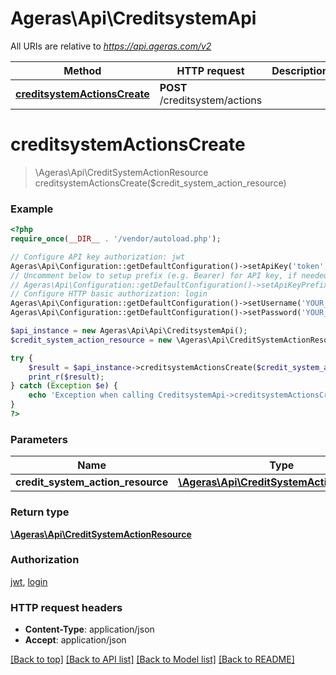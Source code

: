 # Ageras\Api\CreditsystemApi

All URIs are relative to *https://api.ageras.com/v2*

Method | HTTP request | Description
------------- | ------------- | -------------
[**creditsystemActionsCreate**](CreditsystemApi.md#creditsystemActionsCreate) | **POST** /creditsystem/actions | 


# **creditsystemActionsCreate**
> \Ageras\Api\CreditSystemActionResource creditsystemActionsCreate($credit_system_action_resource)



### Example
```php
<?php
require_once(__DIR__ . '/vendor/autoload.php');

// Configure API key authorization: jwt
Ageras\Api\Configuration::getDefaultConfiguration()->setApiKey('token', 'YOUR_API_KEY');
// Uncomment below to setup prefix (e.g. Bearer) for API key, if needed
// Ageras\Api\Configuration::getDefaultConfiguration()->setApiKeyPrefix('token', 'Bearer');
// Configure HTTP basic authorization: login
Ageras\Api\Configuration::getDefaultConfiguration()->setUsername('YOUR_USERNAME');
Ageras\Api\Configuration::getDefaultConfiguration()->setPassword('YOUR_PASSWORD');

$api_instance = new Ageras\Api\Api\CreditsystemApi();
$credit_system_action_resource = new \Ageras\Api\CreditSystemActionResource(); // \Ageras\Api\CreditSystemActionResource | 

try {
    $result = $api_instance->creditsystemActionsCreate($credit_system_action_resource);
    print_r($result);
} catch (Exception $e) {
    echo 'Exception when calling CreditsystemApi->creditsystemActionsCreate: ', $e->getMessage(), PHP_EOL;
}
?>
```

### Parameters

Name | Type | Description  | Notes
------------- | ------------- | ------------- | -------------
 **credit_system_action_resource** | [**\Ageras\Api\CreditSystemActionResource**](../Model/\Ageras\Api\CreditSystemActionResource.md)|  |

### Return type

[**\Ageras\Api\CreditSystemActionResource**](../Model/CreditSystemActionResource.md)

### Authorization

[jwt](../../README.md#jwt), [login](../../README.md#login)

### HTTP request headers

 - **Content-Type**: application/json
 - **Accept**: application/json

[[Back to top]](#) [[Back to API list]](../../README.md#documentation-for-api-endpoints) [[Back to Model list]](../../README.md#documentation-for-models) [[Back to README]](../../README.md)

